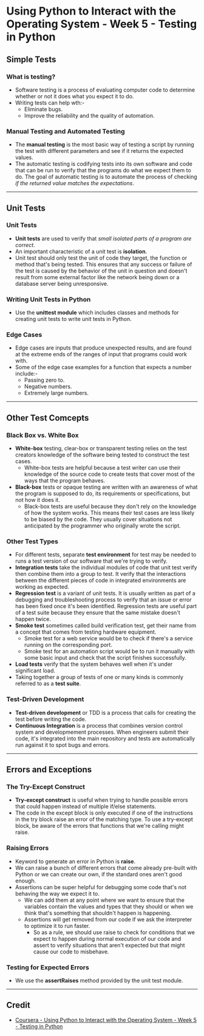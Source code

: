 # Using Python to Interact with the Operating System - Week 5 - Testing in Python

## Simple Tests
### What is testing?
* Software testing is a process of evaluating computer code to determine whether or not it does what you expect it to do.
* Writing tests can help wth:-
  * Eliminate bugs.
  * Improve the reliability and the quality of automation.
  
### Manual Testing and Automated Testing
* The **manual testing** is the most basic way of testing a script by running the test with different parameters and see if it returns the expected values.
* The automatic testing is codifying tests into its own software and code that can be run to verify that the programs do what we expect them to do. The goal of automatic testing is to automate the process of checking *if the returned value matches the expectations*.

---

## Unit Tests
### Unit Tests
* **Unit tests** are used to verify that *small isolated parts of a program are correct*.
* An important characteristic of a unit test is **isolation**.
* Unit test should only test the unit of code they target, the function or method that's being tested. This ensures that any success or failure of the test is caused by the behavior of the unit in question and doesn't result from some external factor like the network being down or a database server being unresponsive.

### Writing Unit Tests in Python
* Use the **unittest module** which includes classes and methods for creating unit tests to write unit tests in Python.

### Edge Cases
* Edge cases are inputs that produce unexpected results, and are found at the extreme ends of the ranges of input that programs could work with.
* Some of the edge case examples for a function that expects a number include:-
  * Passing zero to.
  * Negative numbers.
  * Extremely large numbers.
  
---

## Other Test Comcepts
### Black Box vs. White Box
* **White-box** testing, clear-box or transparent testing relies on the test creators knowledge of the software being tested to construct the test cases. 
    * White-box tests are helpful because a test writer can use their knowledge of the source code to create tests that cover most of the ways that the program behaves.
* **Black-box** tests or opaque testing are written with an awareness of what the program is supposed to do, its requirements or specifications, but not how it does it.
    * Black-box tests are useful because they don't rely on the knowledge of how the system works. This means their test cases are less likely to be biased by the code. They usually cover situations not anticipated by the programmer who originally wrote the script.
    
### Other Test Types
* For different tests, separate **test environment** for test may be needed to runs a test version of our software that we're trying to verify.
* **Integration tests** take the individual modules of code that unit test verify then combine them into a group to test. It verify that the interactions between the different pieces of code in integrated environments are working as expected.
* **Regression test** is a variant of unit tests. It is usually written as part of a debugging and troubleshooting process to verify that an issue or error has been fixed once it's been identified. Regression tests are useful part of a test suite because they ensure that the same mistake doesn't happen twice.
* **Smoke test** sometimes called build verification test, get their name from a concept that comes from testing hardware equipment. 
    * Smoke test for a web service would be to check if there's a service running on the corresponding port.
    * Smoke test for an automation script would be to run it manually with some basic input and check that the script finishes successfully.
* **Load tests** verify that the system behaves well when it's under significant load.
* Taking together a group of tests of one or many kinds is commonly referred to as a **test suite**.

### Test-Driven Development
* **Test-driven development** or TDD is a process that calls for creating the test before writing the code.
* **Continuous Integration** is a process that combines version control system and developmement processes. When engineers submit their code, it's integrated into the main repository and tests are automatically run against it to spot bugs and errors.

---

## Errors and Exceptions
### The Try-Except Construct
* **Try-except construct** is useful when trying to handle possible errors that could happen instead of multiple if/else statements.
* The code in the except block is only executed if one of the instructions in the try block raise an error of the matching type. To use a try-except block, be aware of the errors that functions that we're calling might raise.

### Raising Errors
* Keyword to generate an error in Python is **raise**. 
* We can raise a bunch of different errors that come already pre-built with Python or we can create our own, if the standard ones aren't good enough.
* Assertions can be super helpful for debugging some code that's not behaving the way we expect it to. 
  * We can add them at any point where we want to ensure that the variables contain the values and types that they should or when we think that's something that shouldn't happen is happening. 
  * Assertions will get removed from our code if we ask the interpreter to optimize it to run faster.
    * So as a rule, we should use raise to check for conditions that we expect to happen during normal execution of our code and assert to verify situations that aren't expected but that might cause our code to misbehave.
    
### Testing for Expected Errors
* We use the **assertRaises** method provided by the unit test module.
    
---

## Credit
* [Coursera - Using Python to Interact with the Operating System - Week 5 - Testing in Python](https://www.coursera.org/learn/python-operating-system/home/week/5)
